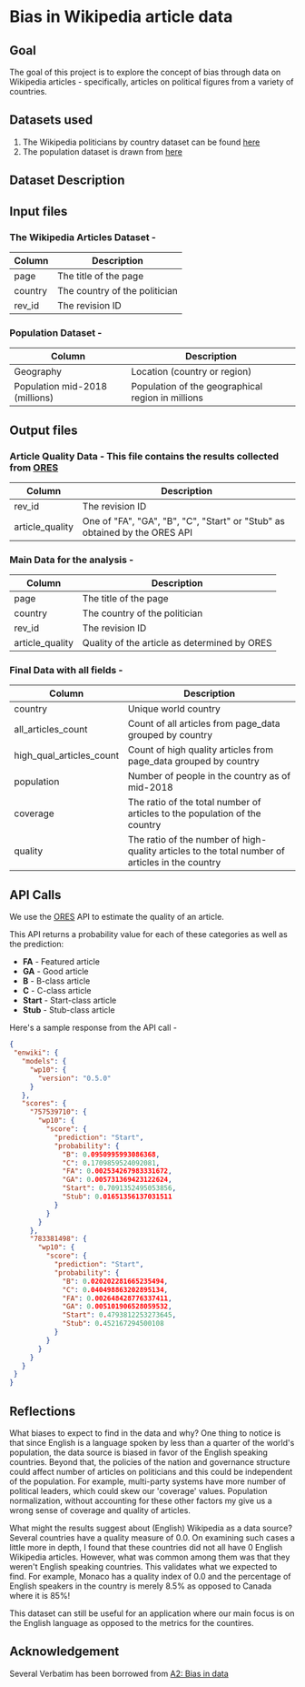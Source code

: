 # Bias in Wikipedia article data 

## Goal 
The goal of this project is to explore the concept of bias through data on Wikipedia articles - specifically, articles on political figures from a variety of countries.

## Datasets used
1. The Wikipedia politicians by country dataset can be found [here](https://figshare.com/articles/Untitled_Item/5513449)
2. The population dataset is drawn from [here](https://www.prb.org/international/indicator/population/table/)

## Dataset Description

## Input files
### The Wikipedia Articles Dataset -
| Column | Description |
|--------|-------------|
| page | The title of the page |
| country | The country of the politician |
| rev_id | The revision ID |

### Population Dataset -
| Column | Description |
|--------|-------------|
| Geography | Location (country or region) |
| Population mid-2018 (millions) | Population of the geographical region in millions |

## Output files 
### Article Quality Data - This file contains the results collected from [ORES](https://www.mediawiki.org/wiki/ORES) 
| Column | Description |
|--------|-------------|
| rev_id | The revision ID |
| article_quality | One of "FA", "GA", "B", "C", "Start" or "Stub" as obtained by the ORES API |

### Main Data for the analysis - 
| Column | Description |
|--------|-------------|
| page | The title of the page |
| country | The country of the politician |
| rev_id | The revision ID |
| article_quality | Quality of the article as determined by ORES |

### Final Data with all fields - 
| Column | Description |
|--------|-------------|
| country | Unique world country |
| all_articles_count | Count of all articles from page_data grouped by country |
| high_qual_articles_count | Count of high quality articles from page_data grouped by country |
| population | Number of people in the country as of mid-2018 |
| coverage | The ratio of the total number of articles to the population of the country |
| quality | The ratio of the number of high-quality articles to the total number of articles in the country |


### 

## API Calls
We use the [ORES](https://www.mediawiki.org/wiki/ORES) API to estimate the quality of an article. 

This API returns a probability value for each of these categories as well as the prediction:
 * **FA** - Featured article
 * **GA** - Good article
 * **B** - B-class article
 * **C** - C-class article
 * **Start** - Start-class article
 * **Stub** - Stub-class article
 
 Here's a sample response from the API call - 
 ```json
{
  "enwiki": {
    "models": {
      "wp10": {
        "version": "0.5.0"
      }
    },
    "scores": {
      "757539710": {
        "wp10": {
          "score": {
            "prediction": "Start",
            "probability": {
              "B": 0.0950995993086368,
              "C": 0.1709859524092081,
              "FA": 0.002534267983331672,
              "GA": 0.005731369423122624,
              "Start": 0.7091352495053856,
              "Stub": 0.01651356137031511
            }
          }
        }
      },
      "783381498": {
        "wp10": {
          "score": {
            "prediction": "Start",
            "probability": {
              "B": 0.020202281665235494,
              "C": 0.040498863202895134,
              "FA": 0.002648428776337411,
              "GA": 0.005101906528059532,
              "Start": 0.4793812253273645,
              "Stub": 0.452167294500108
            }
          }
        }
      }
    }
  }
}
```

## Reflections

What biases to expect to find in the data and why?
One thing to notice is that since English is a language spoken by less than a quarter of the world's population, 
the data source is biased in favor of the English speaking countries. Beyond that, the policies of the nation and governance structure could affect 
number of articles on politicians and this could be independent of the population. For example, multi-party systems have more number of political leaders, which could skew our 'coverage' values.
Population normalization, without accounting for these other factors my give us a wrong sense of coverage and quality of articles.

What might the results suggest about (English) Wikipedia as a data source?
Several countries have a quality measure of 0.0. On examining such cases a little more in depth, I found that these countries did not all have 0 English
Wikipedia articles. However, what was common among them was that they weren't English speaking countries. This validates what we expected to find.
For example, Monaco has a quality index of 0.0 and the percentage of English speakers in the country is merely 8.5% as opposed to Canada where it is 85%!

This dataset can still be useful for an application where our main focus is on the English language as opposed to the metrics for the countires. 

## Acknowledgement 
Several Verbatim has been borrowed from [A2: Bias in data](https://wiki.communitydata.science/Human_Centered_Data_Science_(Fall_2019)/Assignments#A2:_Bias_in_data) 


